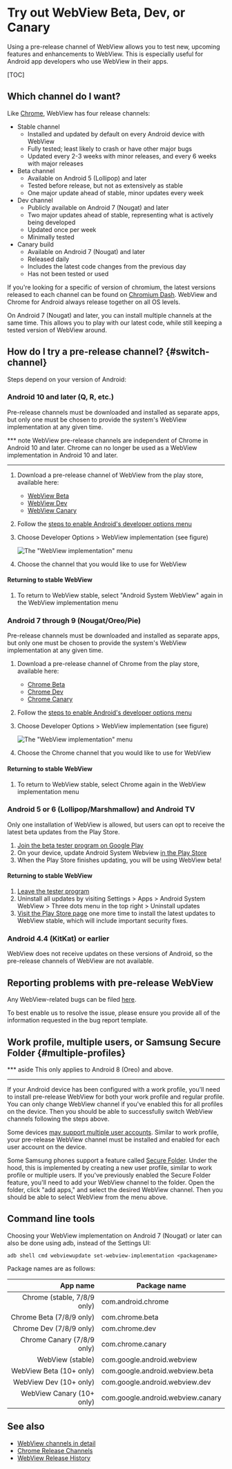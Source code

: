 # Try out WebView Beta, Dev, or Canary

Using a pre-release channel of WebView allows you to test new, upcoming features
and enhancements to WebView. This is especially useful for Android app
developers who use WebView in their apps.

[TOC]

## Which channel do I want?

Like [Chrome](https://www.chromium.org/getting-involved/dev-channel), WebView
has four release channels:

- Stable channel
  - Installed and updated by default on every Android device with WebView
  - Fully tested; least likely to crash or have other major bugs
  - Updated every 2-3 weeks with minor releases, and every 6 weeks with major
    releases
- Beta channel
  - Available on Android 5 (Lollipop) and later
  - Tested before release, but not as extensively as stable
  - One major update ahead of stable, minor updates every week
- Dev channel
  - Publicly available on Android 7 (Nougat) and later
  - Two major updates ahead of stable, representing what is actively being
    developed
  - Updated once per week
  - Minimally tested
- Canary build
  - Available on Android 7 (Nougat) and later
  - Released daily
  - Includes the latest code changes from the previous day
  - Has not been tested or used

If you're looking for a specific of version of chromium, the latest versions
released to each channel can be found on [Chromium
Dash](https://chromiumdash.appspot.com/releases?platform=Android). WebView and
Chrome for Android always release together on all OS levels.

On Android 7 (Nougat) and later, you can install multiple channels at the same
time. This allows you to play with our latest code, while still keeping a tested
version of WebView around.

## How do I try a pre-release channel? {#switch-channel}

Steps depend on your version of Android:

### Android 10 and later (Q, R, etc.)

Pre-release channels must be downloaded and installed as separate apps, but only
one must be chosen to provide the system's WebView implementation at any given
time.

*** note
WebView pre-release channels are independent of Chrome in Android 10 and later.
Chrome can no longer be used as a WebView implementation in Android 10 and
later.
***

1. Download a pre-release channel of WebView from the play store, available here:
   - [WebView Beta](https://play.google.com/store/apps/details?id=com.google.android.webview.beta)
   - [WebView Dev](https://play.google.com/store/apps/details?id=com.google.android.webview.dev)
   - [WebView Canary](https://play.google.com/store/apps/details?id=com.google.android.webview.canary)
2. Follow the [steps to enable Android's developer options
   menu](https://developer.android.com/studio/debug/dev-options)
3. Choose Developer Options > WebView implementation (see figure)

   ![The "WebView implementation" menu](/android_webview/docs/images/webview_implementations_menu_10.png)

4. Choose the channel that you would like to use for WebView

#### Returning to stable WebView

1. To return to WebView stable, select "Android System WebView" again in the
   WebView implementation menu

### Android 7 through 9 (Nougat/Oreo/Pie)

Pre-release channels must be downloaded and installed as separate apps, but only
one must be chosen to provide the system's WebView implementation at any given
time.

1. Download a pre-release channel of Chrome from the play store, available here:
   - [Chrome Beta](https://play.google.com/store/apps/details?id=com.chrome.beta)
   - [Chrome Dev](https://play.google.com/store/apps/details?id=com.chrome.dev)
   - [Chrome Canary](https://play.google.com/store/apps/details?id=com.chrome.canary)
2. Follow the [steps to enable Android's developer options
   menu](https://developer.android.com/studio/debug/dev-options)
3. Choose Developer Options > WebView implementation (see figure)

   ![The "WebView implementation" menu](/android_webview/docs/images/webview_implementations_menu.png)

4. Choose the Chrome channel that you would like to use for WebView

#### Returning to stable WebView

1. To return to WebView stable, select Chrome again in the WebView
   implementation menu

### Android 5 or 6 (Lollipop/Marshmallow) and Android TV

Only one installation of WebView is allowed, but users can opt to receive the
latest beta updates from the Play Store.

1. [Join the beta tester program on Google
   Play](https://play.google.com/apps/testing/com.google.android.webview)
2. On your device, update Android System Webview [in the Play
   Store](https://play.google.com/store/apps/details?id=com.google.android.webview)
3. When the Play Store finishes updating, you will be using WebView beta!

#### Returning to stable WebView

1. [Leave the tester
   program](https://play.google.com/apps/testing/com.google.android.webview)
2. Uninstall all updates by visiting Settings > Apps > Android System WebView >
   Three dots menu in the top right > Uninstall updates
3. [Visit the Play Store
   page](https://play.google.com/store/apps/details?id=com.google.android.webview)
   one more time to install the latest updates to WebView stable, which will
   include important security fixes.

### Android 4.4 (KitKat) or earlier

WebView does not receive updates on these versions of Android, so the
pre-release channels of WebView are not available.

## Reporting problems with pre-release WebView

Any WebView-related bugs can be filed
[here](https://bugs.chromium.org/p/chromium/issues/entry?template=Webview+Bugs).

To best enable us to resolve the issue, please ensure you provide all of the
information requested in the bug report template.

## Work profile, multiple users, or Samsung Secure Folder {#multiple-profiles}

*** aside
This only applies to Android 8 (Oreo) and above.
***

If your Android device has been configured with a work profile, you'll need to
install pre-release WebView for both your work profile and regular profile. You
can only change WebView channel if you've enabled this for all profiles on the
device. Then you should be able to successfully switch WebView channels
following the steps above.

Some devices [may support multiple user
accounts](https://support.google.com/nexus/answer/2865483?hl=en). Similar to
work profile, your pre-release WebView channel must be installed and enabled for
each user account on the device.

Some Samsung phones support a feature called [Secure
Folder](https://www.samsung.com/global/galaxy/what-is/secure-folder/). Under the
hood, this is implemented by creating a new user profile, similar to work
profile or multiple users. If you've previously enabled the Secure Folder
feature, you'll need to add your WebView channel to the folder. Open the folder,
click "add apps," and select the desired WebView channel. Then you should be
able to select WebView from the menu above.

## Command line tools

Choosing your WebView implementation on Android 7 (Nougat) or later can also
be done using adb, instead of the Settings UI:

```shell
adb shell cmd webviewupdate set-webview-implementation <packagename>
```

Package names are as follows:

|App name                    |Package name                            |
|---------------------------:|----------------------------------------|
|Chrome (stable, 7/8/9 only) |com.android.chrome                      |
|Chrome Beta (7/8/9 only)    |com.chrome.beta                         |
|Chrome Dev (7/8/9 only)     |com.chrome.dev                          |
|Chrome Canary (7/8/9 only)  |com.chrome.canary                       |
|WebView (stable)            |com.google.android.webview              |
|WebView Beta (10+ only)     |com.google.android.webview.beta         |
|WebView Dev (10+ only)      |com.google.android.webview.dev          |
|WebView Canary (10+ only)   |com.google.android.webview.canary       |

## See also
- [WebView channels in detail](/android_webview/docs/channels.md)
- [Chrome Release
  Channels](https://www.chromium.org/getting-involved/dev-channel)
- [WebView Release History](https://chromiumdash.appspot.com/releases?platform=Android)
